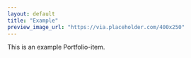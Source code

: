 ```yaml
---
layout: default
title: "Example"
preview_image_url: "https://via.placeholder.com/400x250"
---
```


This is an example Portfolio-item.
